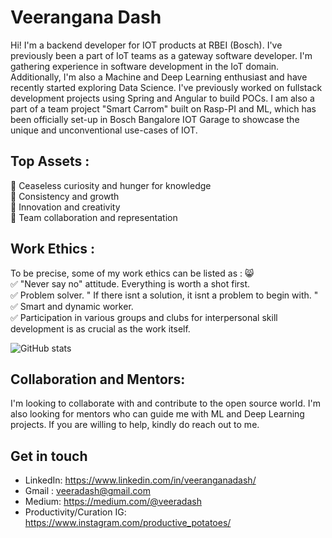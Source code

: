 
  # Veerangana Dash 
Hi! I'm a backend developer for IOT products at RBEI (Bosch). I've previously been a part of IoT teams as a gateway software developer. 
I'm gathering experience in software development in the IoT domain. Additionally, I'm also a Machine and Deep Learning enthusiast and have recently started exploring Data Science. I've previously worked on fullstack development projects using Spring and Angular to build POCs. I am also a part of a team project "Smart Carrom" built on Rasp-PI and ML, which has been officially set-up in Bosch Bangalore IOT Garage to showcase the unique and unconventional use-cases of IOT.

## Top Assets :
🍏 Ceaseless curiosity and hunger for knowledge<br>
💖 Consistency and growth<br>
🌟 Innovation and creativity<br>
🚀 Team collaboration and representation<br>

## Work Ethics :
To be precise, some of my work ethics can be listed as : 😸 <br>
✅ "Never say no" attitude. Everything is worth a shot first. <br>
✅ Problem solver. " If there isnt a solution, it isnt a problem to begin with. "<br>
✅ Smart and dynamic worker.<br>
✅ Participation in various groups and clubs for interpersonal skill development is as crucial as the work itself.<br>

![GitHub stats](https://github-readme-stats.vercel.app/api?username=Veerangana-Dash&show_icons=true&hide_border=true)

## Collaboration and Mentors:
I'm looking to collaborate with and contribute to the open source world. I'm also looking for mentors who can guide me with ML and Deep Learning projects.
If you are willing to help, kindly do reach out to me. 

## Get in touch
- LinkedIn: https://www.linkedin.com/in/veeranganadash/ <br>
- Gmail : veeradash@gmail.com <br>
- Medium: https://medium.com/@veeradash <br>
- Productivity/Curation IG: https://www.instagram.com/productive_potatoes/ <br>

